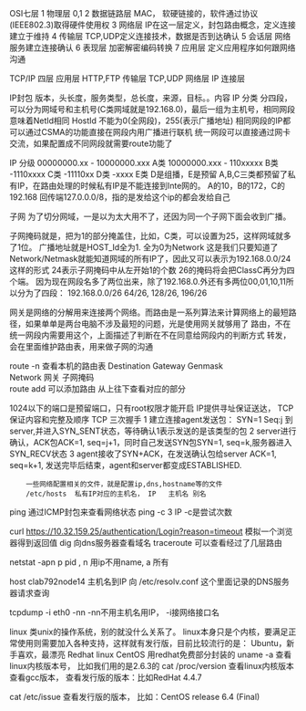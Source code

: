 OSI七层
1  物理层   0,1
2 数据链路层  MAC， 软硬链接的，软件通过协议(IEEE802.3)取得硬件使用权
3 网络层 IP在这一层定义，封包路由概念，定义连接建立于维持
4 传输层 TCP,UDP定义连接技术，数据是否到达确认
5 会话层 网络服务建立连接确认
6 表现层 加密解密编码转换
7 应用层 定义应用程序如何跟网络沟通

TCP/IP 四层
应用层 HTTP,FTP
传输层 TCP,UDP
网络层 IP
连接层 

IP封包
版本，头长度，服务类型，总长度，来源，目标。。内容
IP 分类
分四段，可以分为网域号和主机号(C类网域就是192.168.0)，最后一组为主机号，相同网段意味着NetId相同
HostId 不能为0(全网段)，255(表示广播地址)
相同网段的IP都可以通过CSMA的功能直接在网段内用广播进行联机
统一网段可以直接通过网卡交流，如果配置成不同网段就需要route功能了

IP 分级
00000000.xx - 10000000.xxx  A类
10000000.xxx - 110xxxxx        B类
-1110xxxx  C类
-11110xx   D类
-xxxx           E类
D是组播，E是预留
A,B,C三类都预留了私有IP，在路由处理的时候私有IP是不能连接到Inte网的。
A的10，B的172，C的192.168
回传端127.0.0.0/8，指的是发给这个ip的都会发给自己


子网
为了切分网域，一是以为太大用不了，还因为同一个子网下面会收到广播。

子网掩码就是，把为1的部分掩盖住，比如，C类，可以设置为25，这样网域就多了1位。
广播地址就是HOST_Id全为1. 全为0为Network
这是我们只要知道了Network/Netmask就能知道网域的所有IP了，因此又可以表示为192.168.0.0/24这样的形式
24表示子网掩码中从左开始1的个数
26的掩码将会把ClassC再分为四个端。
因为现在网段名多了两位出来，除了192.168.0.外还有多两位00,01,10,11所以分为了四段：
192.168.0.0/26   64/26, 128/26, 196/26

网关是网络的分解用来连接两个网络。而路由是一系列算法来计算网络上的最短路径，如果单单是两台电脑不涉及最短的问题，光是使用网关就够用了
路由，不在统一网段内需要用这个，上面描述了判断在不在同意给网段内的判断方式
转发，会在里面维护路由表，用来做子网的沟通

route -n 查看本机的路由表
Destination    Gateway    Genmask    
Network        网关          子网掩码    
route add 可以添加路由
从上往下查看对应的部分

1024以下的端口是预留端口，只有root权限才能开启
IP提供寻址保证送达， TCP保证内容和完整及顺序
TCP 三次握手
        1 建立连接agent发送包： SYN=1 Seq:j  到server,并进入SYN_SENT状态，等待确认1表示发送的是该类型的包
        2 server进行确认，ACK包ACK=1, seq=j+1，同时自己发送SYN包SYN=1, seq=k,服务器进入SYN_RECV状态
        3 agent接收了SYN+ACK，在发送确认包给server ACK=1, seq=k+1, 发送完毕后结束，agent和server都变成ESTABLISHED.

        一些网络配置相关的文件，就是配置ip,dns,hostname等的文件
        /etc/hosts  私有IP对应的主机名， IP   主机名 别名

ping 通过ICMP封包来查看网络状态
ping -c 3 IP -c是尝试次数

curl https://10.32.159.25/authentication/Login?reason=timeout 模拟一个浏览器得到返回值
dig 向dns服务器查看域名
traceroute  可以查看经过了几层路由

netstat -apn p pid , n 用ip不用name, a 所有

host clab792node14 主机名到IP 向 /etc/resolv.conf  这个里面记录的DNS服务器请求查询


tcpdump -i eth0 -nn -nn不用主机名用IP， -i接网络接口名

linux 类unix的操作系统，别的就没什么关系了。 linux本身只是个内核，要满足正常使用则需要加入各种支持，这样就有发行版，目前比较流行的是：
Ubuntu，新手喜欢，最漂亮
Redhat linux
CentOS 用redhat免费部分封装的
uname -a  查看linux内核版本号， 比如我们用的是2.6.3的
 cat /proc/version  查看linux内核版本   查看gcc版本，  查看发行版的版本：比如RedHat 4.4.7

cat /etc/issue  查看发行版的版本， 比如：CentOS release 6.4 (Final)


